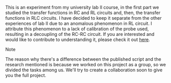 This is an experiment from my university lab II course, in the first part we studied the transfer functions in RC and RL circuits and, then, the transfer functions in RLC circuits. I have decided to keep it separate from the other experiences of lab II due to an anomalous phenomenon in RL circuit. I attribute this phenomenon to a lack of calibration of the probe used, resulting in a decoupling of the RC-RC circuit. If you are interested and would like to contribute to understanding it, please check it out [here](https://drive.google.com/file/d/1aPZgYXlM8uyRFpaK1lZPjNYqT5P74Se5/view?usp=drivesdk).

>[!NOTE]
>The reason why there's a difference between the published script and the research mentioned is because we worked on this project as a group, so we divided the tasks among us. We'll try to create a collaboration soon to give you the full project.
